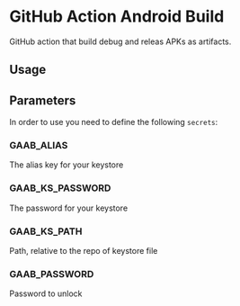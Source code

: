 # GitHub Action Android Build
GitHub action that build debug and releas APKs as artifacts.

## Usage

## Parameters
In order to use you need to define the following `secrets`:

### GAAB_ALIAS
The alias key for your keystore

### GAAB_KS_PASSWORD
The password for your keystore

### GAAB_KS_PATH
Path, relative to the repo of keystore file

### GAAB_PASSWORD
Password to unlock
